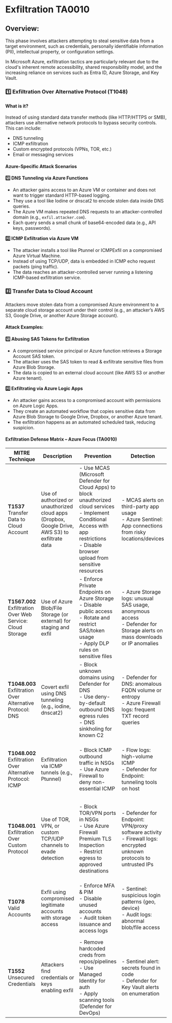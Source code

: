 # Exfiltration TA0010

## Overview:

This phase involves attackers attempting to steal sensitive data from a target environment, such as credentials, personally identifiable information (PII), intellectual property, or configuration settings.

In Microsoft Azure, exfiltration tactics are particularly relevant due to the cloud's inherent remote accessibility, shared responsibility model, and the increasing reliance on services such as Entra ID, Azure Storage, and Key Vault.

### **1️⃣ Exfiltration Over Alternative Protocol (T1048)**

#### **What is it?**

Instead of using standard data transfer methods (like HTTP/HTTPS or SMB), attackers use alternative network protocols to bypass security controls. This can include:

* DNS tunneling
* ICMP exfiltration
* Custom encrypted protocols (VPNs, TOR, etc.)
* Email or messaging services

#### **Azure-Specific Attack Scenarios**

**1️⃣ DNS Tunneling via Azure Functions**

* An attacker gains access to an Azure VM or container and does not want to trigger standard HTTP-based logging.
* They use a tool like Iodine or dnscat2 to encode stolen data inside DNS queries.
* The Azure VM makes repeated DNS requests to an attacker-controlled domain (e.g., `exfil.attacker.com`).
* Each query sends a small chunk of base64-encoded data (e.g., API keys, passwords).

**2️⃣ ICMP Exfiltration via Azure VM**

* The attacker installs a tool like Ptunnel or ICMPExfil on a compromised Azure Virtual Machine.
* Instead of using TCP/UDP, data is embedded in ICMP echo request packets (ping traffic).
* The data reaches an attacker-controlled server running a listening ICMP-based exfiltration service.

### **2️⃣ Transfer Data to Cloud Account**

Attackers move stolen data from a compromised Azure environment to a separate cloud storage account under their control (e.g., an attacker’s AWS S3, Google Drive, or another Azure Storage account).

#### **Attack Examples:**

**1️⃣ Abusing SAS Tokens for Exfiltration**

* A compromised service principal or Azure function retrieves a Storage Account SAS token.
* The attacker uses the SAS token to read & exfiltrate sensitive files from Azure Blob Storage.
* The data is copied to an external cloud account (like AWS S3 or another Azure tenant).

**2️⃣ Exfiltrating via Azure Logic Apps**

* An attacker gains access to a compromised account with permissions on Azure Logic Apps.
* They create an automated workflow that copies sensitive data from Azure Blob Storage to Google Drive, Dropbox, or another Azure tenant.
* The exfiltration happens as an automated scheduled task, reducing suspicion.



#### **Exfiltration Defense Matrix – Azure Focus (TA0010)**

<table><thead><tr><th>MITRE Technique</th><th>Description</th><th>Prevention</th><th width="152">Detection</th><th>Response</th></tr></thead><tbody><tr><td><strong>T1537</strong><br>Transfer Data to Cloud Account</td><td>Use of authorized or unauthorized cloud apps (Dropbox, Google Drive, AWS S3) to exfiltrate data</td><td>- Use MCAS (Microsoft Defender for Cloud Apps) to block unauthorized cloud services<br>- Implement Conditional Access with app restrictions<br>- Disable browser upload from sensitive resources</td><td>- MCAS alerts on third-party app usage<br>- Azure Sentinel: App connections from risky locations/devices</td><td>- Block access to unsanctioned apps<br>- Revoke session tokens<br>- Review audit logs and re-evaluate RBAC roles</td></tr><tr><td><strong>T1567.002</strong><br>Exfiltration Over Web Service: Cloud Storage</td><td>Use of Azure Blob/File Storage (or external) for staging and exfil</td><td>- Enforce Private Endpoints on Azure Storage<br>- Disable public access<br>- Rotate and restrict SAS/token usage<br>- Apply DLP rules on sensitive files</td><td>- Azure Storage logs: unusual SAS usage, anonymous access<br>- Defender for Storage alerts on mass downloads or IP anomalies</td><td>- Revoke SAS tokens<br>- Block source IPs<br>- Rotate storage keys<br>- Investigate download origin and scope</td></tr><tr><td><strong>T1048.003</strong><br>Exfiltration Over Alternative Protocol: DNS</td><td>Covert exfil using DNS tunneling (e.g., iodine, dnscat2)</td><td>- Block unknown domains using Defender for DNS<br>- Use deny-by-default outbound DNS egress rules<br>- DNS sinkholing for known C2</td><td>- Defender for DNS: anomalous FQDN volume or entropy<br>- Azure Firewall logs: frequent TXT record queries</td><td>- Alert and isolate compromised host<br>- Block domain/IP<br>- Perform forensic packet analysis</td></tr><tr><td><strong>T1048.002</strong><br>Exfiltration Over Alternative Protocol: ICMP</td><td>Exfiltration via ICMP tunnels (e.g., Ptunnel)</td><td>- Block ICMP outbound traffic in NSGs<br>- Use Azure Firewall to deny non-essential ICMP</td><td>- Flow logs: high-volume ICMP<br>- Defender for Endpoint: tunneling tools on host</td><td>- Disable NSG rules<br>- Quarantine VM<br>- Deep-dive host telemetry for tunnel activity</td></tr><tr><td><strong>T1048.001</strong><br>Exfiltration Over Custom Protocol</td><td>Use of TOR, VPN, or custom TCP/UDP channels to evade detection</td><td>- Block TOR/VPN ports in NSGs<br>- Use Azure Firewall Premium TLS Inspection<br>- Restrict egress to approved destinations</td><td>- Defender for Endpoint: VPN/proxy software activity<br>- Firewall logs: encrypted unknown protocols to untrusted IPs</td><td>- Block destination in NSG/firewall<br>- Deprovision offending app or function<br>- Initiate containment and IR actions</td></tr><tr><td><strong>T1078</strong><br>Valid Accounts</td><td>Exfil using compromised legitimate accounts with storage access</td><td>- Enforce MFA &#x26; PIM<br>- Disable unused accounts<br>- Audit token issuance and access logs</td><td>- Sentinel: suspicious login patterns (geo, device)<br>- Audit logs: abnormal blob/file access</td><td>- Revoke session tokens<br>- Reset passwords<br>- Review downstream data exposure</td></tr><tr><td><strong>T1552</strong><br>Unsecured Credentials</td><td>Attackers find credentials or keys enabling exfil</td><td>- Remove hardcoded creds from repos/pipelines<br>- Use Managed Identity for auth<br>- Apply scanning tools (Defender for DevOps)</td><td>- Sentinel alert: secrets found in code<br>- Defender for Key Vault alerts on enumeration</td><td>- Revoke exposed creds<br>- Rotate secrets<br>- Conduct credential hygiene review</td></tr></tbody></table>



